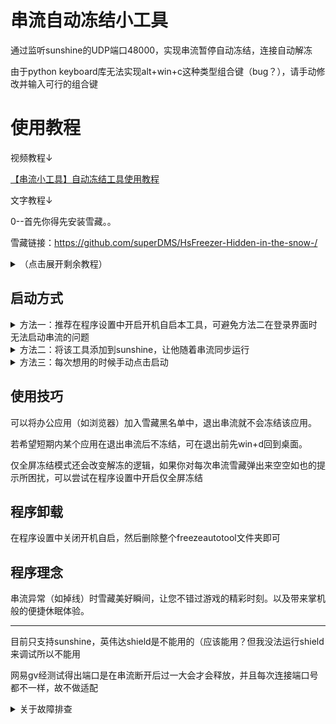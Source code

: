# 串流自动冻结小工具
通过监听sunshine的UDP端口48000，实现串流暂停自动冻结，连接自动解冻<p>
由于python keyboard库无法实现alt+win+c这种类型组合键（bug？），请手动修改并输入可行的组合键<p>
# 使用教程
视频教程↓<p>
<a href="http://b23.tv/ZOkEsk7">【串流小工具】自动冻结工具使用教程</a><p>
文字教程↓<p>
0--首先你得先安装雪藏。。<p>
雪藏链接：https://github.com/superDMS/HsFreezer-Hidden-in-the-snow-/<p>
<details>
<summary>
（点击展开剩余教程）
</summary><p>
1--打开程序设置，配置快捷键（理论上两个快捷键一致即可工作，但由于前文所说问题，我推荐将雪藏冻结快捷键设置为图中两个，你也可以自行尝试有哪些复杂快捷键支持）然后重启雪藏
    
![屏幕截图 2024-09-27 180148](https://github.com/user-attachments/assets/60702f5f-5a28-49ed-9e21-ce57ebea512c)
<p>2--确保后台任务栏程序存在。若快捷键设置正确，当使用moonlight连接时，雪藏若弹出解冻程序提示即可正常使用！<p>
    
![373626189-a9fc074f-a849-4097-8c86-87b962c3a242](https://github.com/user-attachments/assets/fd7b0670-6a5d-44b3-8241-0e0f4bf3c4c0)

<p>
点击任务栏图标可以进行状态切换：运行↔暂停<p>
    
![屏幕截图 2024-11-09 224053](https://github.com/user-attachments/assets/10c36809-7002-4537-a916-eccec38210af)

</details>
<p>
<h2>启动方式</h2>
<p>
<details> 
    <summary>方法一：推荐在程序设置中开启开机自启本工具，可避免方法二在登录界面时无法启动串流的问题</summary>

![屏幕截图 2024-10-14 121149](https://github.com/user-attachments/assets/88b88c1e-ab78-4901-82d5-ef326f1139ad)

</details>
<details> 
    <summary>方法二：将该工具添加到sunshine，让他随着串流同步运行</summary>
  
![屏幕截图 2024-09-27 175802](https://github.com/user-attachments/assets/b940b781-97ec-4b58-a3be-69e147da7ecf)
![屏幕截图 2024-10-04 194448](https://github.com/user-attachments/assets/ce23789c-dc0d-409b-b4f0-b8872cafad89)

</details>
<details> 
    <summary>方法三：每次想用的时候手动点击启动</summary>

创建快捷方式或加入到游戏列表中

</details>
<p>
    
<h2>使用技巧</h2>

可以将办公应用（如浏览器）加入雪藏黑名单中，退出串流就不会冻结该应用。<p>若希望短期内某个应用在退出串流后不冻结，可在退出前先win+d回到桌面。<p>仅全屏冻结模式还会改变解冻的逻辑，如果你对每次串流雪藏弹出来空空如也的提示所困扰，可以尝试在程序设置中开启仅全屏冻结

<h2>程序卸载</h2>

在程序设置中关闭开机自启，然后删除整个freezeautotool文件夹即可
<h2>程序理念</h2>
串流异常（如掉线）时雪藏美好瞬间，让您不错过游戏的精彩时刻。以及带来掌机般的便捷休眠体验。<hr>
目前只支持sunshine，英伟达shield是不能用的（应该能用？但我没法运行shield来调试所以不能用<p>
网易gv经测试得出端口是在串流断开后过一大会才会释放，并且每次连接端口号都不一样，故不做适配
<details> 
    <summary>
        关于故障排查
    </summary>

在后台任务栏图标右键菜单有个调试按钮，点开会弹出一个记录程序运行状况的黑窗口。以下是正常工作的记录
<p>
    
![image](https://github.com/user-attachments/assets/bb6977e0-2035-41de-8114-9f74ba4929a1)
若出现无法工作的状况，可对比调试窗口是否和上图记录一样
<p><hr>
案例分析一：用户安装了GameStream IPv6 Forwarder插件导致系统端口占用程序无法正常识别<p>
分析过程：先打开调试窗口，发现端口被pid0所占用<p>

![image](https://github.com/user-attachments/assets/da534e17-b327-4e43-93cb-f24b43f38bfb)
然后win+r，输入cmd，在终端中输入netstat -ano | findstr 48000，发现有两个程序在占用端口<p>

![image](https://github.com/user-attachments/assets/e3bcf511-18f5-4c64-91e6-3fd6dd85b723)
接着在任务管理器中查询这两个pid，发现一个是sunshine另一个是这个插件<p>

![image](https://github.com/user-attachments/assets/93bb6d0b-00b5-4853-9ad7-d7c0ff70e467)
<p>
解决方案：关闭该软件开机自启，停止使用该插件。（这个插件是为英伟达串流服务的，sunshine并不需要）



</details>
